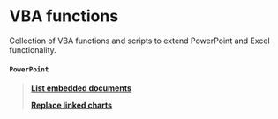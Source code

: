 # VBA functions
Collection of VBA functions and scripts to extend PowerPoint and Excel functionality.

#### `PowerPoint`

> [**List embedded documents**](powerpoint/listEmbeddedDocs.bas)
>
> [**Replace linked charts**](powerpoint/replaceLinkedCharts.bas)

